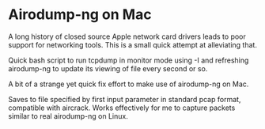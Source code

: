 Airodump-ng on Mac
=====

A long history of closed source Apple network card drivers leads to poor support for networking tools.
This is a small quick attempt at alleviating that.

Quick bash script to run tcpdump in monitor mode using -I and refreshing airodump-ng
to update its viewing of file every second or so.

A bit of a strange yet quick fix effort to make use of airodump-ng on Mac.

Saves to file specified by first input parameter in standard pcap format, compatible with aircrack.
Works effectively for me to capture packets similar to real airodump-ng on Linux.
